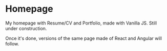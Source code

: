 # Homepage
 My homepage with Resume/CV and Portfolio, made with Vanilla JS. Still under construction.

 Once it's done, versions of the same page made of React and Angular will follow.
